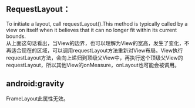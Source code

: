 ## RequestLayout：
To initiate a layout, call requestLayout().This method is typically called by a view on itself when it believes that it can no longer fit within its current bounds.  
从上面这句话看出，当View的边界，也可以理解为View的宽高，发生了变化，不再适合现在的区域，可以调用requestLayout方法重新对View布局。View执行requestLayout方法，会向上递归到顶级父View中，再执行这个顶级父View的requestLayout，所以其他View的onMeasure，onLayout也可能会被调用。  
## android:gravity
FrameLayout此属性无效。  
